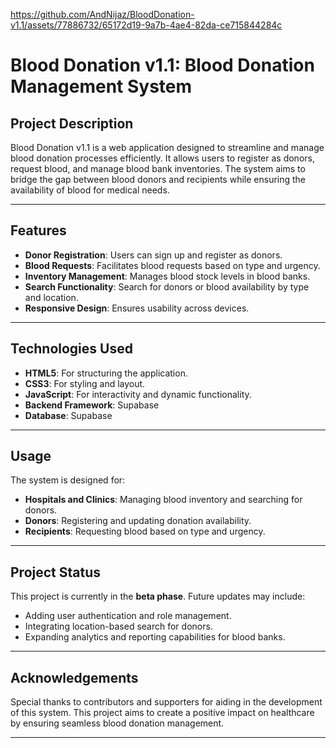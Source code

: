 https://github.com/AndNijaz/BloodDonation-v1.1/assets/77886732/65172d19-9a7b-4ae4-82da-ce715844284c

# Blood Donation v1.1: Blood Donation Management System

## Project Description
Blood Donation v1.1 is a web application designed to streamline and manage blood donation processes efficiently. It allows users to register as donors, request blood, and manage blood bank inventories. The system aims to bridge the gap between blood donors and recipients while ensuring the availability of blood for medical needs.

---

## Features
- **Donor Registration**: Users can sign up and register as donors.
- **Blood Requests**: Facilitates blood requests based on type and urgency.
- **Inventory Management**: Manages blood stock levels in blood banks.
- **Search Functionality**: Search for donors or blood availability by type and location.
- **Responsive Design**: Ensures usability across devices.

---

## Technologies Used
- **HTML5**: For structuring the application.
- **CSS3**: For styling and layout.
- **JavaScript**: For interactivity and dynamic functionality.
- **Backend Framework**: Supabase
- **Database**: Supabase

---

## Usage
The system is designed for:
- **Hospitals and Clinics**: Managing blood inventory and searching for donors.
- **Donors**: Registering and updating donation availability.
- **Recipients**: Requesting blood based on type and urgency.

---

## Project Status
This project is currently in the **beta phase**. Future updates may include:
- Adding user authentication and role management.
- Integrating location-based search for donors.
- Expanding analytics and reporting capabilities for blood banks.

---

## Acknowledgements
Special thanks to contributors and supporters for aiding in the development of this system. This project aims to create a positive impact on healthcare by ensuring seamless blood donation management.

---
